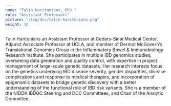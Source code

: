 ```yaml
---
name: "Talin Haritunians, PhD."
role: "Assistant Professorr"
picture: "/img/dcc/talin-haritunians.png"
weight: 30
---
```


Talin Haritunians an Assistant Professor at Cedars-Sinai Medical Center, Adjunct Associate 
Professor at UCLA, and member of Dermot McGovern’s Translational Genomics Group 
in the Inflammatory Bowel & Immunobiology Research Institute. She participates in 
multiple IBD genomics studies, overseeing data generation and quality control, 
with expertise in project management of large-scale genetic datasets. 
Her research interests focus on the genetics underlying IBD disease severity, 
gender disparities, disease complications and response to medical therapies, 
and incorporation of epigenomic datasets to bridge genetic discovery with a 
better understanding of the functional role of IBD risk variants. 
She is a member of the NIDDK IBDGC Steering and DCC Committees, and Chair of 
the Analytic Committee.

